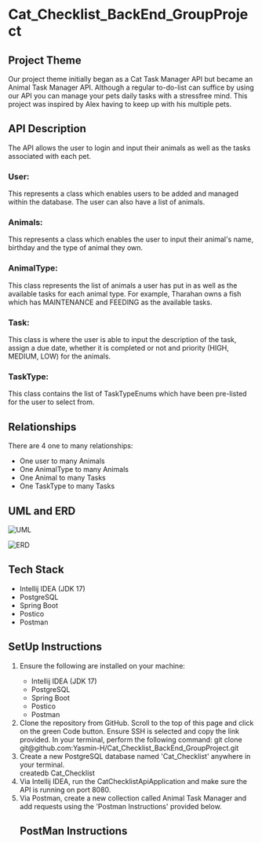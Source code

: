 # Cat_Checklist_BackEnd_GroupProject

## Project Theme

Our project theme initially began as a Cat Task Manager API but became an Animal Task Manager API. Although a regular to-do-list can suffice by using our
API you can manage your pets daily tasks with a stressfree mind. This project was inspired by Alex having to keep up with his multiple pets.

## API Description

The API allows the user to login and input their animals as well as the tasks associated with each pet.  

### User:
This represents a class which enables users to be added and managed within the database. The user can also have a list of animals.

### Animals:
This represents a class which enables the user to input their animal's name, birthday and the type of animal they own.

### AnimalType: 
This class represents the list of animals a user has put in as well as the available tasks for each animal type. 
For example, Tharahan owns a fish which has MAINTENANCE and FEEDING as the available tasks. 

### Task:
This class is where the user is able to input the description of the task, assign a due date, whether it is completed or not and priority (HIGH, MEDIUM, LOW)
for the animals.

### TaskType: 
This class contains the list of TaskTypeEnums which have been pre-listed for the user to select from.

## Relationships
There are 4 one to many relationships:
- One user to many Animals
- One AnimalType to many Animals
- One Animal to many Tasks
- One TaskType to many Tasks

## UML and ERD
![UML](https://user-images.githubusercontent.com/126498385/234849711-ce070932-bb02-4236-960c-da685652c6f8.png)

![ERD](https://user-images.githubusercontent.com/126498385/234849953-0981fac0-65b0-426d-830a-0cea8afb75f6.png)

## Tech Stack
<ul>
<li>Intellij IDEA (JDK 17)</li>
<li>PostgreSQL</li>
<li>Spring Boot</li>
<li>Postico</li>
<li>Postman</li>
</ul>

## SetUp Instructions 
<ol>
<li>Ensure the following are installed on your machine:</li>
<ul>
<li>Intellij IDEA (JDK 17)</li>
<li>PostgreSQL</li>
<li>Spring Boot</li>
<li>Postico</li>
<li>Postman</li>
</ul>

<li> Clone the repository from GitHub. Scroll to the top of this page and click on the green Code button. Ensure SSH is selected and copy the link provided. In your terminal, perform the following command:
git clone git@github.com:Yasmin-H/Cat_Checklist_BackEnd_GroupProject.git</li>

<li> Create a new PostgreSQL database named 'Cat_Checklist' anywhere in your terminal.</li>
createdb Cat_Checklist

<li> Via Intellij IDEA, run the CatChecklistApiApplication and make sure the API is running on port 8080.</li>

<li> Via Postman, create a new collection called Animal Task Manager and add requests using the 'Postman Instructions' provided below.</li>
  
 ## PostMan Instructions 
  








